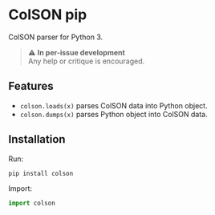 # ColSON pip

ColSON parser for Python 3.

> ⚠️ **In per-issue development**  
> Any help or critique is encouraged.

## Features

- `colson.loads(x)` parses ColSON data into Python object.
- `colson.dumps(x)` parses Python object into ColSON data.

## Installation

Run:

```bash
pip install colson
```

Import:

```python
import colson
```
